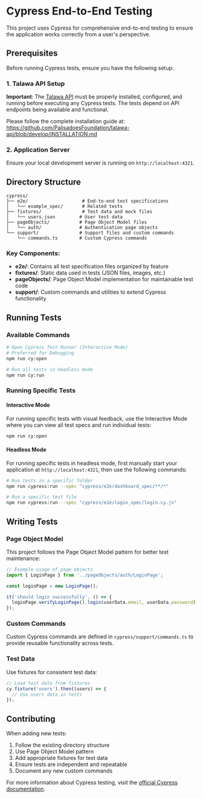 # Cypress End-to-End Testing

This project uses Cypress for comprehensive end-to-end testing to ensure the application works correctly from a user's perspective.

## Prerequisites

Before running Cypress tests, ensure you have the following setup:

### 1. Talawa API Setup
**Important**: The [Talawa API](https://github.com/PalisadoesFoundation/talawa-api) must be properly installed, configured, and running before executing any Cypress tests. The tests depend on API endpoints being available and functional.

Please follow the complete installation guide at: https://github.com/PalisadoesFoundation/talawa-api/blob/develop/INSTALLATION.md

### 2. Application Server
Ensure your local development server is running on `http://localhost:4321`.

## Directory Structure

```
cypress/
├── e2e/                    # End-to-end test specifications
│   └── example_spec/       # Related tests
├── fixtures/               # Test data and mock files
│   └── users.json         # User test data
├── pageObjects/           # Page Object Model files
│   └── auth/              # Authentication page objects
└── support/               # Support files and custom commands
    └── commands.ts        # Custom Cypress commands
```

### Key Components:

- **e2e/**: Contains all test specification files organized by feature
- **fixtures/**: Static data used in tests (JSON files, images, etc.)
- **pageObjects/**: Page Object Model implementation for maintainable test code
- **support/**: Custom commands and utilities to extend Cypress functionality

## Running Tests

### Available Commands

```bash
# Open Cypress Test Runner (Interactive Mode) 
# Preferred for Debugging 
npm run cy:open

# Run all tests in headless mode
npm run cy:run
```

### Running Specific Tests

#### Interactive Mode
For running specific tests with visual feedback, use the Interactive Mode where you can view all test specs and run individual tests:
```bash
npm run cy:open
```

#### Headless Mode
For running specific tests in headless mode, first manually start your application at `http://localhost:4321`, then use the following commands:

```bash
# Run tests in a specific folder
npm run cypress:run --spec "cypress/e2e/dashboard_spec/**/*"

# Run a specific test file
npm run cypress:run --spec "cypress/e2e/login_spec/login.cy.js"
```

## Writing Tests

### Page Object Model
This project follows the Page Object Model pattern for better test maintenance:

```javascript
// Example usage of page objects
import { LoginPage } from '../pageObjects/auth/LoginPage';

const loginPage = new LoginPage();

it('should login successfully', () => {
  loginPage.verifyLoginPage().login(userData.email, userData.password);;
});
```

### Custom Commands
Custom Cypress commands are defined in `cypress/support/commands.ts` to provide reusable functionality across tests.

### Test Data
Use fixtures for consistent test data:

```javascript
// Load test data from fixtures
cy.fixture('users').then((users) => {
  // Use users data in tests
});
```

## Contributing

When adding new tests:

1. Follow the existing directory structure
2. Use Page Object Model pattern
3. Add appropriate fixtures for test data
4. Ensure tests are independent and repeatable
5. Document any new custom commands

For more information about Cypress testing, visit the [official Cypress documentation](https://docs.cypress.io/).